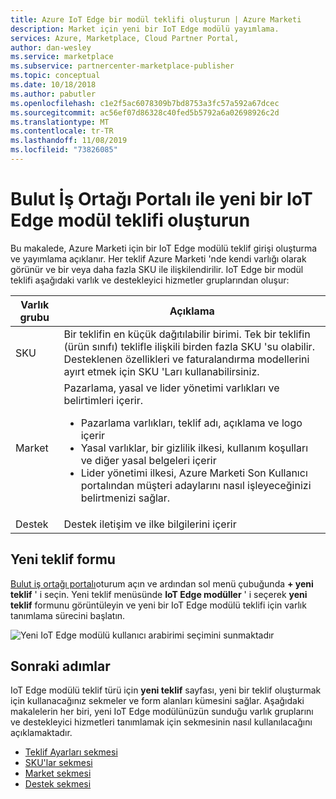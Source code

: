 ```yaml
---
title: Azure IoT Edge bir modül teklifi oluşturun | Azure Marketi
description: Market için yeni bir IoT Edge modülü yayımlama.
services: Azure, Marketplace, Cloud Partner Portal,
author: dan-wesley
ms.service: marketplace
ms.subservice: partnercenter-marketplace-publisher
ms.topic: conceptual
ms.date: 10/18/2018
ms.author: pabutler
ms.openlocfilehash: c1e2f5ac6078309b7bd8753a3fc57a592a67dcec
ms.sourcegitcommit: ac56ef07d86328c40fed5b5792a6a02698926c2d
ms.translationtype: MT
ms.contentlocale: tr-TR
ms.lasthandoff: 11/08/2019
ms.locfileid: "73826085"
---
```

# <a name="create-a-new-iot-edge-module-offer-with-the-cloud-partner-portal"></a>Bulut İş Ortağı Portalı ile yeni bir IoT Edge modül teklifi oluşturun

Bu makalede, Azure Marketi için bir IoT Edge modülü teklif girişi oluşturma ve yayımlama açıklanır. Her teklif Azure Marketi 'nde kendi varlığı olarak görünür ve bir veya daha fazla SKU ile ilişkilendirilir.  IoT Edge bir modül teklifi aşağıdaki varlık ve destekleyici hizmetler gruplarından oluşur:

|  **Varlık grubu**   |  **Açıklama**  |
|  ---------------   |  ---------------  |
|    SKU            |  Bir teklifin en küçük dağıtılabilir birimi. Tek bir teklifin (ürün sınıfı) teklifle ilişkili birden fazla SKU 'su olabilir. Desteklenen özellikleri ve faturalandırma modellerini ayırt etmek için SKU 'Ları kullanabilirsiniz. |
|  Market       | Pazarlama, yasal ve lider yönetimi varlıkları ve belirtimleri içerir.  <ul><li> Pazarlama varlıkları, teklif adı, açıklama ve logo içerir</li> <li> Yasal varlıklar, bir gizlilik ilkesi, kullanım koşulları ve diğer yasal belgeleri içerir</li>  <li> Lider yönetimi ilkesi, Azure Marketi Son Kullanıcı portalından müşteri adaylarını nasıl işleyeceğinizi belirtmenizi sağlar.</li> </ul> |
| Destek            | Destek iletişim ve ilke bilgilerini içerir |


## <a name="new-offer-form"></a>Yeni teklif formu 

[Bulut iş ortağı portalı](https://cloudpartner.azure.com/)oturum açın ve ardından sol menü çubuğunda **+ yeni teklif** ' i seçin. Yeni teklif menüsünde **IoT Edge modüller** ' i seçerek **yeni teklif** formunu görüntüleyin ve yeni bir IoT Edge modülü teklifi için varlık tanımlama sürecini başlatın. 

![Yeni IoT Edge modülü kullanıcı arabirimi seçimini sunmaktadır](./media/new-iot-edge-module-offer.png)

## <a name="next-steps"></a>Sonraki adımlar

IoT Edge modülü teklif türü için **yeni teklif** sayfası, yeni bir teklif oluşturmak için kullanacağınız sekmeler ve form alanları kümesini sağlar. Aşağıdaki makalelerin her biri, yeni IoT Edge modülünüzün sunduğu varlık gruplarını ve destekleyici hizmetleri tanımlamak için sekmesinin nasıl kullanılacağını açıklamaktadır.

- [Teklif Ayarları sekmesi](./cpp-offer-settings-tab.md)
- [SKU'lar sekmesi](./cpp-skus-tab.md)
- [Market sekmesi](./cpp-marketplace-tab.md)
- [Destek sekmesi](./cpp-support-tab.md)
